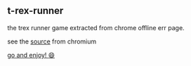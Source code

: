 ## t-rex-runner

the trex runner game extracted from chrome offline err page.

see the [source](https://cs.chromium.org/chromium/src/components/neterror/resources/offline.js?q=t-rex+package:%5Echromium$&dr=C&l=7) from chromium


[go and enjoy! :smile: ](http://chandrashekarcn.github.io/)
